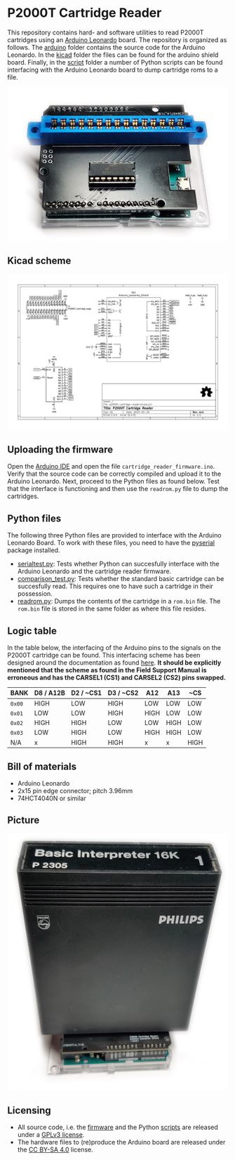 # P2000T Cartridge Reader

This repository contains hard- and software utilities to read P2000T cartridges
using an [Arduino Leonardo](https://docs.arduino.cc/hardware/leonardo) board.
The repository is organized as follows. The [arduino](arduino) folder contains
the source code for the Arduino Leonardo. In the [kicad](kicad) folder the
files can be found for the arduino shield board. Finally, in the [script](scripts)
folder a number of Python scripts can be found interfacing with the Arduino
Leonardo board to dump cartridge roms to a file.

![Arduino hat](img/arduino_hat.jpg)

## Kicad scheme

![Kicad scheme](img/p2000t-cartridge-reader.svg)

## Uploading the firmware

Open the [Arduino IDE](https://www.arduino.cc/en/software) and open the file
`cartridge_reader_firmware.ino`. Verify that the source code can be correctly
compiled and upload it to the Arduino Leonardo. Next, proceed to the Python
files as found below. Test that the interface is functioning and then use
the `readrom.py` file to dump the cartridges.

## Python files

The following three Python files are provided to interface with the Arduino
Leonardo Board. To work with these files, you need to have the
[pyserial](https://pypi.org/project/pyserial/) package installed.

* [serialtest.py](scripts/serialtest.py): Tests whether Python can succesfully
  interface with the Arduino Leonardo and the cartridge reader firmware.
* [comparison_test.py](scripts/comparison_test.py): Tests whether the standard
  basic cartridge can be succesfully read. This requires one to have such a
  cartridge in their possession.
* [readrom.py](scripts/readrom.py): Dumps the contents of the cartridge in
  a `rom.bin` file. The `rom.bin` file is stored in the same folder as where
  this file resides.

## Logic table

In the table below, the interfacing of the Arduino pins to the signals on the
P2000T cartridge can be found. This interfacing scheme has been designed
around the documentation as found [here](https://www.philips-p2000t.nl/cartridges/basic-cartridge).
**It should be explicitly mentioned that the scheme as found in the Field Support
Manual is erroneous and has the CARSEL1 (CS1) and CARSEL2 (CS2) pins swapped.**

| BANK | D8 / A12B | D2 / ~CS1 | D3 / ~CS2 | A12  | A13  | ~CS  |
|------|-----------|-----------|-----------|------|------|------|
|`0x00`| HIGH      | LOW       | HIGH      | LOW  | LOW  | LOW  |
|`0x01`| LOW       | LOW       | HIGH      | HIGH | LOW  | LOW  |
|`0x02`| HIGH      | HIGH      | LOW       | LOW  | HIGH | LOW  |
|`0x03`| LOW       | HIGH      | LOW       | HIGH | HIGH | LOW  |
| N/A  | x         | HIGH      | HIGH      | x    | x    | HIGH |

## Bill of materials

* Arduino Leonardo
* 2x15 pin edge connector; pitch 3.96mm
* 74HCT4040N or similar

## Picture

![Arduino hat with cartridge](img/arduino_hat_cartridge.jpg)

## Licensing

* All source code, i.e. the [firmware](arduino/cartridge_reader_firmware) and the Python [scripts](scripts)
  are released under a [GPLv3 license](https://www.gnu.org/licenses/gpl-3.0.html).
* The hardware files to (re)produce the Arduino board are released under the 
  [CC BY-SA 4.0](https://creativecommons.org/licenses/by-sa/4.0/) license.